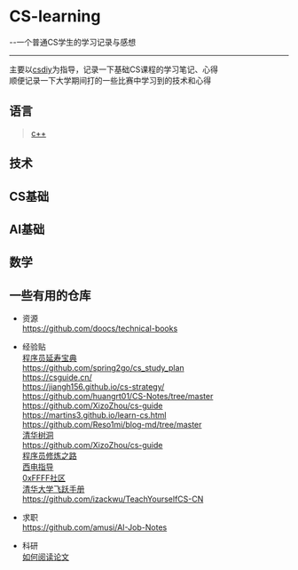 # CS-learning  
 --一个普通CS学生的学习记录与感想
***

主要以[csdiy](https://csdiy.wiki/)为指导，记录一下基础CS课程的学习笔记、心得  
顺便记录一下大学期间打的一些比赛中学习到的技术和心得  
## 语言  
> [c++](https://github.com/YYWSHU/CS-/tree/main/Language/c%2B%2B)
## 技术  

## CS基础  

## AI基础  

## 数学  

## 一些有用的仓库
- 资源  
<https://github.com/doocs/technical-books>

- 经验贴  
[程序员延寿宝典](https://github.com/geekan/HowToLiveLonger)  
<https://github.com/spring2go/cs_study_plan>  
<https://csguide.cn/>  
<https://jiangh156.github.io/cs-strategy/>  
<https://github.com/huangrt01/CS-Notes/tree/master>  
<https://github.com/XizoZhou/cs-guide>  
<https://martins3.github.io/learn-cs.html>  
<https://github.com/Reso1mi/blog-md/tree/master>  
[清华树洞](https://github.com/pb0316/thuhole_memories/tree/main)  
<https://github.com/XizoZhou/cs-guide>  
[程序员修炼之路](https://github.com/CodingDocs/advanced-programmer)  
[西电指导](https://xdu-cs-learning.readthedocs.io/en/latest/index.html)  
[0xFFFF社区](https://wiki.0xffff.one/about)  
[清华大学飞跃手册](https://feiyue.online/#1)  
<https://github.com/izackwu/TeachYourselfCS-CN>  

- 求职  
<https://github.com/amusi/AI-Job-Notes>

- 科研  
[如何阅读论文](https://github.com/qiyuangong/How_to_Search_and_Read_a_Paper)
